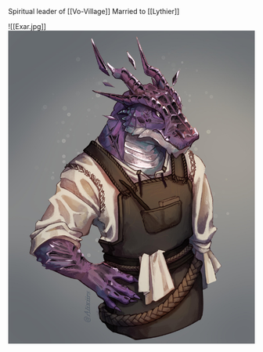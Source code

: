 Spiritual leader of [[Vo-Village]]
Married to [[Lythier]]


![[Exar.jpg]]
<img src="/assets/Exar.jpg"/>